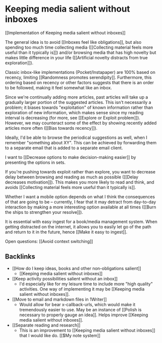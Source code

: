 # Keeping media salient without inboxes
[[Implementation of Keeping media salient without inboxes]]

The general idea is to avoid [[Inboxes feel like obligations]], but also spending too much time collecting media ([[Collecting material feels more useful than it typically is]]) and/or browsing media that has high novelty but makes little difference in your life ([[Artificial novelty distracts from true exploration]]).

Classic inbox-like implementations (Pocket/Instapaper) are 100% based on recency, limiting [[Randomness promotes serendipity]]. Furthermore, this ordering based on recency or other factors suggests that there is an order to be followed, making it feel somewhat like an inbox.

Since we're continually adding more articles, past articles will take up a gradually larger portion of the suggested articles. This isn't necessarily a problem; it biases towards "exploitation" of known information rather than exploration of new information, which makes sense since my reading interval is decreasing (for more, see [[Explore or Exploit problem]]). However, we may counteract some of the effect by showing recently added articles more often ([[Bias towards recency]]).

Ideally, I'd be able to browse the periodical suggestions as well, when I remember "something about XY". This can be achieved by forwarding them to a separate email that is added to a separate email client.

I want to [[Decrease options to make decision-making easier]] by presenting the options in sets.

If you're pushing towards exploit rather than explore, you want to decrease delay between browsing and reading as much as possible ([[Delay decreases motivation]]). This makes you more likely to read and think, and avoids [[Collecting material feels more useful than it typically is]].

Whether I want a mobile option depends on what I think the consequences of that are going to be – currently, I fear that it may detract from day-to-day interaction by making a more interesting option available at all times ([[Burn the ships to strengthen your resolve]]).

It is essential with easy ingest for a book/media management system. When getting distracted on the internet, it allows you to easily let go of the path and return to it in the future, hence [[Make it easy to ingest]].

Open questions:
[[Avoid context switching]]

## Backlinks
* [[How do I keep ideas, books and other non-obligations salient]]
	* [[Keeping media salient without inboxes]]
* [[Keep activity possibilities salient without an inbox]]
	* I'd especially like for my leisure time to include more "high quality" activities. One way of implementing it may be [[Keeping media salient without inboxes]].
* [[Move to email and markdown files in 1Writer]]
	* Would allow for bear x-callback-urls, which would make it tremendously easier to use. May be an instance of [[Polish is necessary to properly gauge an idea]]. Helps improve [[Keeping media salient without inboxes]].
* [[Separate reading and research]]
	* This is an improvement to [[Keeping media salient without inboxes]] that I would like do. [[$My note system]]

<!-- #Life -->

<!-- {BearID:E8EF19AA-7C71-46AA-9112-78A55EE5E633-15756-00001303CB1099DA} -->
